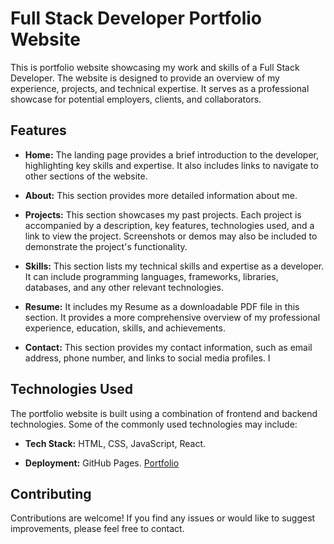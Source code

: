 # Full Stack Developer Portfolio Website

This is portfolio website showcasing my work and skills of a Full Stack Developer. The website is designed to provide an overview of my experience, projects, and technical expertise. It serves as a professional showcase for potential employers, clients, and collaborators.

## Features

- **Home:** The landing page provides a brief introduction to the developer, highlighting key skills and expertise. It also includes links to navigate to other sections of the website.

- **About:** This section provides more detailed information about me.

- **Projects:** This section showcases my past projects. Each project is accompanied by a description, key features, technologies used, and a link to view the project. Screenshots or demos may also be included to demonstrate the project's functionality.

- **Skills:** This section lists my technical skills and expertise as a developer. It can include programming languages, frameworks, libraries, databases, and any other relevant technologies.

- **Resume:** It includes my Resume as a downloadable PDF file in this section. It provides a more comprehensive overview of my professional experience, education, skills, and achievements.

- **Contact:** This section provides my contact information, such as email address, phone number, and links to social media profiles. I

## Technologies Used

The portfolio website is built using a combination of frontend and backend technologies. Some of the commonly used technologies may include:

- **Tech Stack:** HTML, CSS, JavaScript, React.

- **Deployment:** GitHub Pages.  [Portfolio](https://divyam751.github.io)


## Contributing

Contributions are welcome! If you find any issues or would like to suggest improvements, please feel free to contact. 

